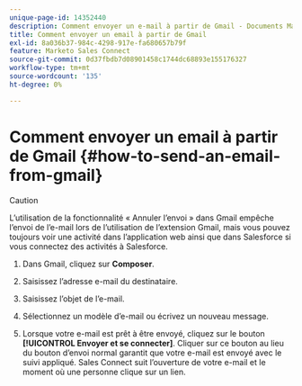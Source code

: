 ```yaml
---
unique-page-id: 14352440
description: Comment envoyer un e-mail à partir de Gmail - Documents Marketo - Documentation du produit
title: Comment envoyer un email à partir de Gmail
exl-id: 8a036b37-984c-4298-917e-fa680657b79f
feature: Marketo Sales Connect
source-git-commit: 0d37fbdb7d08901458c1744dc68893e155176327
workflow-type: tm+mt
source-wordcount: '135'
ht-degree: 0%

---
```


# Comment envoyer un email à partir de Gmail {#how-to-send-an-email-from-gmail}

>[!CAUTION]
>
>L’utilisation de la fonctionnalité « Annuler l’envoi » dans Gmail empêche l’envoi de l’e-mail lors de l’utilisation de l’extension Gmail, mais vous pouvez toujours voir une activité dans l’application web ainsi que dans Salesforce si vous connectez des activités à Salesforce.

1. Dans Gmail, cliquez sur **Composer**.

1. Saisissez l’adresse e-mail du destinataire.

1. Saisissez l’objet de l’e-mail.

1. Sélectionnez un modèle d’e-mail ou écrivez un nouveau message.

1. Lorsque votre e-mail est prêt à être envoyé, cliquez sur le bouton **[!UICONTROL Envoyer et se connecter]**. Cliquer sur ce bouton au lieu du bouton d’envoi normal garantit que votre e-mail est envoyé avec le suivi appliqué. Sales Connect suit l’ouverture de votre e-mail et le moment où une personne clique sur un lien.
